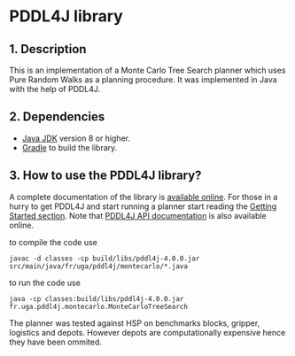 # PDDL4J library

## 1. Description

This is an implementation of a Monte Carlo Tree Search planner which uses Pure Random Walks as a planning procedure. It was implemented in Java with the help of PDDL4J.

## 2. Dependencies

  * [Java JDK](https://adoptopenjdk.net/>) version 8 or higher.
  * [Gradle](https://gradle.org/>) to build the library.

## 3. How to use the PDDL4J library?

A complete documentation of the library is [available online](http://pddl4j.imag.fr/). For those in a hurry to get
PDDL4J and start running a planner start reading the [Getting Started section](http://pddl4j.imag.fr/getting_started.html).
Note that [PDDL4J API documentation](http://pddl4j.imag.fr/api_documentation.html) is also available online.

to compile the code use
```
javac -d classes -cp build/libs/pddl4j-4.0.0.jar src/main/java/fr/uga/pddl4j/montecarlo/*.java
```

to run the code use 
```
java -cp classes:build/libs/pddl4j-4.0.0.jar fr.uga.pddl4j.montecarlo.MonteCarloTreeSearch
```

The planner was tested against HSP on benchmarks blocks, gripper, logistics and depots. However depots are computationally expensive hence they have been ommited.
